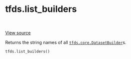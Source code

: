 <div itemscope itemtype="http://developers.google.com/ReferenceObject">
<meta itemprop="name" content="tfds.list_builders" />
<meta itemprop="path" content="Stable" />
</div>

# tfds.list_builders

<!-- Insert buttons and diff -->

<table class="tfo-notebook-buttons tfo-api" align="left">
</table>

<a target="_blank" href="https://github.com/tensorflow/datasets/tree/master/tensorflow_datasets/core/registered.py">View
source</a>

Returns the string names of all
<a href="../tfds/core/DatasetBuilder.md"><code>tfds.core.DatasetBuilder</code></a>s.

``` python
tfds.list_builders()
```

<!-- Placeholder for "Used in" -->
